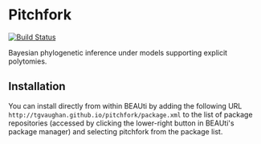 Pitchfork
=========

[![Build Status](https://travis-ci.org/tgvaughan/pitchfork.svg?branch=master)](https://travis-ci.org/tgvaughan/pitchfork)

Bayesian phylogenetic inference under models supporting explicit polytomies.

Installation
------------

You can install directly from within BEAUti by adding
the following URL `http://tgvaughan.github.io/pitchfork/package.xml` to
the list of package repositories (accessed by clicking the lower-right button
in BEAUti's package manager) and selecting pitchfork from the package list.
